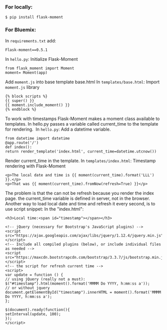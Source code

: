 ### For locally:

`$ pip install flask-moment`

### For Bluemix: 
In `requirements.txt` add:

`Flask-moment==0.5.1`

In `hello.py`: Initialize Flask-Moment  

```
from flask_moment import Moment
moment= Moment(app)  
```

Add `moment.js` into base template base.html
In `templates/base.html`: Import `moment.js` library
```
{% block scripts %}
{{ super() }}
{{ moment.include_moment() }}
{% endblock %}  
```
To work with timestamps Flask-Moment makes a moment class available to templates. In hello.py passes a variable called current_time to the template for rendering. 
In `hello.py`: Add a datetime variable.
```
from datetime import datetime
@app.route('/')
def index():
return render_template('index.html', current_time=datetime.utcnow())
```
Render current_time in the template.
In `templates/index.html`: Timestamp rendering with Flask-Moment
```
<p>The local date and time is {{ moment(current_time).format('LLL') }}.</p>
<p>That was {{ moment(current_time).fromNow(refresh=True) }}</p>  
```
The problem is that the can not be refresh because you render the index page. the current_time variable is defined in server, not in the browser. Another way to load local date and time and refresh it every second, is to use script snippet:
In the "index.html":

```
<h3>Local time:<span id="timestamp"></span></h3>

<!-- jQuery (necessary for Bootstrap's JavaScript plugins) -->
<script src="https://ajax.googleapis.com/ajax/libs/jquery/1.12.4/jquery.min.js"></script>
<!-- Include all compiled plugins (below), or include individual files as needed -->
<script src="https://maxcdn.bootstrapcdn.com/bootstrap/3.3.7/js/bootstrap.min.js"></script>
<!-- the script for refresh current time -->
<script>
var update = function () {
// using jQuery (really not a must):
$("#timestamp").html(moment().format('MMMM Do YYYY, h:mm:ss a'));
// or without jquery
document.getElementById("timestamp").innerHTML = moment().format('MMMM Do YYYY, h:mm:ss a');
};

$(document).ready(function(){
setInterval(update, 100);
});
</script>

```